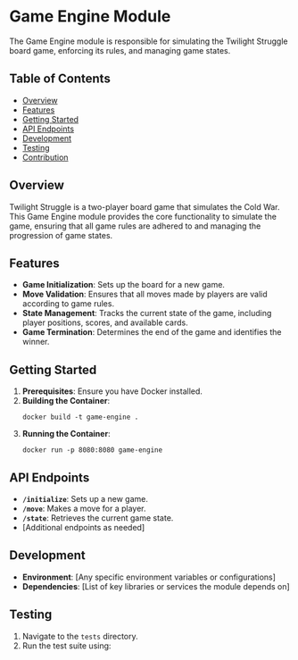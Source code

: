 # Game Engine Module

The Game Engine module is responsible for simulating the Twilight Struggle board game, enforcing its rules, and managing game states.

## Table of Contents

- [Overview](#overview)
- [Features](#features)
- [Getting Started](#getting-started)
- [API Endpoints](#api-endpoints)
- [Development](#development)
- [Testing](#testing)
- [Contribution](#contribution)

## Overview

Twilight Struggle is a two-player board game that simulates the Cold War. This Game Engine module provides the core functionality to simulate the game, ensuring that all game rules are adhered to and managing the progression of game states.

## Features

- **Game Initialization**: Sets up the board for a new game.
- **Move Validation**: Ensures that all moves made by players are valid according to game rules.
- **State Management**: Tracks the current state of the game, including player positions, scores, and available cards.
- **Game Termination**: Determines the end of the game and identifies the winner.

## Getting Started

1. **Prerequisites**: Ensure you have Docker installed.
2. **Building the Container**:
   ```
   docker build -t game-engine .
   ```
3. **Running the Container**:
   ```
   docker run -p 8080:8080 game-engine
   ```

## API Endpoints

- **`/initialize`**: Sets up a new game.
- **`/move`**: Makes a move for a player.
- **`/state`**: Retrieves the current game state.
- [Additional endpoints as needed]

## Development

- **Environment**: [Any specific environment variables or configurations]
- **Dependencies**: [List of key libraries or services the module depends on]

## Testing

1. Navigate to the `tests` directory.
2. Run the test suite using:

